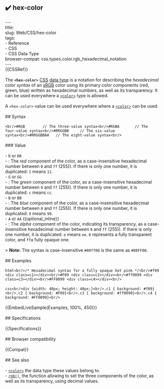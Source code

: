 ## ✔️ hex-color 
 ---<br/>title: <hex-color><br/>slug: Web/CSS/hex-color<br/>tags:<br/>  - Reference<br/>  - CSS<br/>  - CSS Data Type<br/>browser-compat: css.types.color.rgb_hexadecimal_notation<br/>---<br/>{{CSSRef}}<br/><br/>The **`<hex-color>`** [CSS](/en-US/docs/Web/CSS) [data type](/en-US/docs/Web/CSS/CSS_Types) is a notation for describing the _hexadecimal color syntax_ of an [sRGB](/en-US/docs/Glossary/RGB) color using its primary color components (red, green, blue) written as hexadecimal numbers, as well as its transparency. It can be used everywhere a [`<color>`](/en-US/docs/Web/CSS/color_value) type is allowed.<br/><br/>A `<hex-color>` value can be used everywhere where a [`<color>`](/en-US/docs/Web/CSS/color_value) can be used.<br/><br/>## Syntax<br/><br/>```<br/>#RGB        // The three-value syntax<br/>#RGBA       // The four-value syntax<br/>#RRGGBB     // The six-value syntax<br/>#RRGGBBAA   // The eight-value syntax<br/>```<br/><br/>### Value<br/><br/>- `R` or `RR`<br/>  - : The _red_ component of the color, as a case-insensitive hexadecimal number between `0` and `ff` (255)). If there is only one number, it is duplicated: `1` means `11`.<br/>- `G` or `GG`<br/>  - : The _green_ component of the color, as a case-insensitive hexadecimal number between `0` and `ff` (255)). If there is only one number, it is duplicated: `c` means `cc`.<br/>- `B` or `BB`<br/>  - : The _blue_ component of the color, as a case-insensitive hexadecimal number between `0` and `ff` (255)). If there is only one number, it is duplicated: `9` means `99`.<br/>- `A` or `AA` {{optional_inline}}<br/>  - : The _alpha_ component of the color, indicating its transparency, as a case-insensitive hexadecimal number between `0` and `ff` (255)). If there is only one number, it is duplicated: `e` means `ee`. `0` represents a fully transparent color, and `ff`a fully opaque one.<br/><br/>> **Note:** The syntax is case-insensitive `#00ff00` is the same as `#00FF00`.<br/><br/>## Examples<br/><br/>```html<br/>/* Hexadecimal syntax for a fully opaque hot pink */<br/>#f09 <div class=c1></div><br/>#F09 <div class=c2></div><br/>#ff0099 <div class=c3></div><br/>#FF0099 <div class=c4></div><br/>```<br/><br/>```css<br/>div {width: 40px; height: 40px;}<br/>.c1 { background: #f09}<br/>.c2 { background: #F09}<br/>.c3 { background: #ff0099}<br/>.c4 { background: #FF0099}<br/>```<br/><br/>{{EmbedLiveSample(Examples, 100%, 450)}}<br/><br/>## Specifications<br/><br/>{{Specifications}}<br/><br/>## Browser compatibility<br/><br/>{{Compat}}<br/><br/>## See also<br/><br/>- [`<color>`](/en-US/docs/Web/CSS/color_value) the data type these values belong to.<br/>- [`rgb()`](/en-US/docs/Web/CSS/color_value/rgb), the function allowing to set the three components of the color, as well as its transparency, using decimal values.<br/>